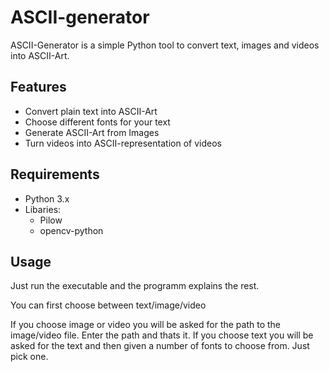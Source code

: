 # ASCII-generator

ASCII-Generator is a simple Python tool to convert text, images and videos into ASCII-Art.

## Features
- Convert plain text into ASCII-Art
- Choose different fonts for your text
- Generate ASCII-Art from Images
- Turn videos into ASCII-representation of videos

## Requirements
- Python 3.x
- Libaries:
    - Pilow
    - opencv-python

## Usage
Just run the executable and the programm explains the rest.

You can first choose between text/image/video

If you choose image or video you will be asked for the path to the image/video file. Enter the path and thats it.
If you choose text you will be asked for the text and then given a number of fonts to choose from. Just pick one.

  
